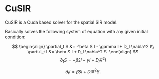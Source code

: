 # CuSIR

CuSIR is a Cuda based solver for the spatial SIR model. 

Basically solves the following system of equation with any given initial condition:

$$
\begin{align}
\partial_t S &= -\beta S I - \gamma I + D_I \nabla^2 I\\
\partial_t I &= \beta S I + D_I \nabla^2 S.
\end{align}
$$
$$
\partial_t S = -\beta S I - \gamma I + D_I \nabla^2 I
$$

$$
\partial_t I = \beta S I + D_I \nabla^2 S.
$$


